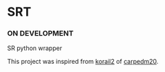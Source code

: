# SRT

### __ON DEVELOPMENT__

SR python wrapper

This project was inspired from [korail2](https://github.com/carpedm20/korail2) of [carpedm20](https://github.com/carpedm20).
